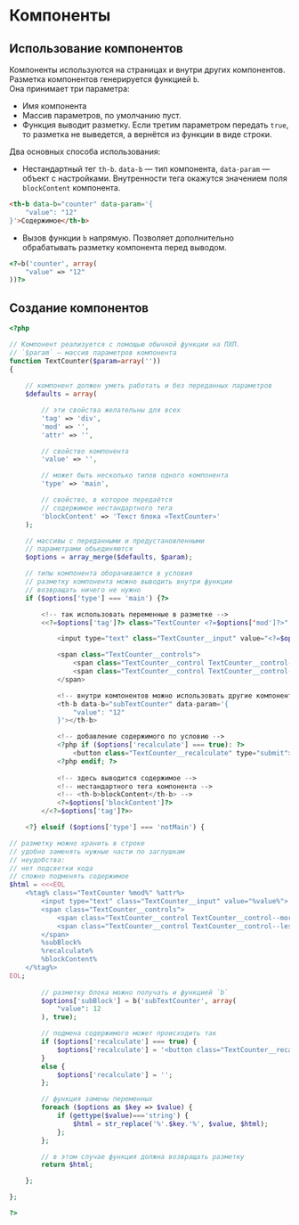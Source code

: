 # Компоненты

## Использование компонентов

Компоненты используются на страницах и внутри других компонентов. Разметка компонентов генерируется функцией `b`.   
Она принимает три параметра:

* Имя компонента
* Массив параметров, по умолчанию пуст.
* Функция выводит разметку. Если третим параметром передать `true`, то разметка не выведется, а вернётся из функции в виде строки.

Два основных способа использования:

* Нестандартный тег `th-b`. `data-b` — тип компонента, `data-param` — объект с настройками. Внутренности тега окажутся значением поля `blockContent` компонента.

```html
<th-b data-b="counter" data-param='{
	"value": "12"
}'>Содержимое</th-b>
```

* Вызов функции `b` напрямую. Позволяет дополнительно обрабатывать разметку компонента перед выводом.

```php
<?=b('counter', array(
	"value" => "12"
))?>
```


## Создание компонентов

```php
<?php

// Компонент реализуется с помощью обычной функции на ПХП.
// `$param` — массив параметров компонента
function TextCounter($param=array(''))
{
	
	// компонент должен уметь работать и без переданных параметров
	$defaults = array(

		// эти свойства желательны для всех
		'tag' => 'div',
		'mod' => '',
		'attr' => '',

		// свойство компонента
		'value' => '',

		// может быть несколько типов одного компонента
		'type' => 'main',

		// свойство, в которое передаётся
		// содержимое нестандартного тега
		'blockContent' => 'Текст блока «TextCounter»'
	);

	// массивы с переданными и предустановленными
	// параметрами объединяются
	$options = array_merge($defaults, $param);

	// типы компонента оборачиваются в условия
	// разметку компонента можно выводить внутри функции
	// возвращать ничего не нужно
	if ($options['type'] === 'main') {?>

		<!-- так использовать переменные в разметке -->
		<<?=$options['tag']?> class="TextCounter <?=$options['mod']?>" <?=$options['attr']?>>

			<input type="text" class="TextCounter__input" value="<?=$options['value']?>">

			<span class="TextCounter__сontrols">
				<span class="TextCounter__сontrol TextCounter__сontrol--more" tabindex="0">Больше</span>
				<span class="TextCounter__сontrol TextCounter__сontrol--less" tabindex="0">Меньше</span>
			</span>

			<!-- внутри компонентов можно использовать другие компоненты -->
			<th-b data-b="subTextCounter" data-param='{
				"value": "12"
			}'></th-b>

			<!-- добавление содержимого по условию -->
			<?php if ($options['recalculate'] === true): ?>
				<button class="TextCounter__recalculate" type="submit">Пересчитать</button>
			<?php endif; ?>
						
			<!-- здесь выводится содержимое -->
			<!-- нестандартного тега компонента -->
			<!-- <th-b>blockContent</th-b> -->
			<?=$options['blockContent']?>
		</<?=$options['tag']?>>

	<?} elseif ($options['type'] === 'notMain') {

// разметку можно хранить в строке
// удобно заменять нужные части по заглушкам
// неудобства:
// нет подсветки кода
// сложно подменять содержимое
$html =	<<<EOL
	<%tag% class="TextCounter %mod%" %attr%>
		<input type="text" class="TextCounter__input" value="%value%">
		<span class="TextCounter__сontrols">
			<span class="TextCounter__сontrol TextCounter__сontrol--more" tabindex="0">Больше</span>
			<span class="TextCounter__сontrol TextCounter__сontrol--less" tabindex="0">Меньше</span>
		</span>
		%subBlock%
		%recalculate%
		%blockContent%
	</%tag%>
EOL;
		
		// разметку блока можно получать и функцией `b`
		$options['subBlock'] = b('subTextCounter', array(
			"value": 12
		), true);

		// подмена содержимого может происходить так
		if ($options['recalculate'] === true) {
			$options['recalculate'] = '<button class="TextCounter__recalculate" type="submit">Пересчитать</button>';
		}
		else {
			$options['recalculate'] = '';
		};

		// функция замены переменных
		foreach ($options as $key => $value) {
			if (gettype($value)==='string') {
				$html = str_replace('%'.$key.'%', $value, $html);
			};
		};

		// в этом случае функция должна возвращать разметку
		return $html;

	};

};

?>
```

